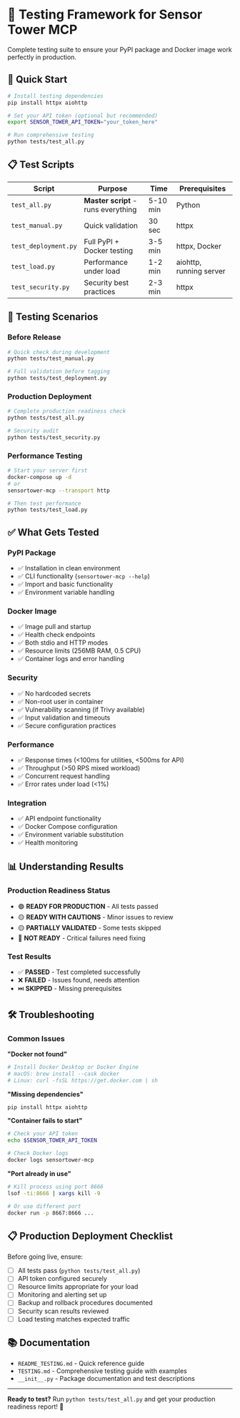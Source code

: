 # 🧪 Testing Framework for Sensor Tower MCP

Complete testing suite to ensure your PyPI package and Docker image work perfectly in production.

## 🚀 Quick Start

```bash
# Install testing dependencies
pip install httpx aiohttp

# Set your API token (optional but recommended)
export SENSOR_TOWER_API_TOKEN="your_token_here"

# Run comprehensive testing
python tests/test_all.py
```

## 📋 Test Scripts

| Script | Purpose | Time | Prerequisites |
|--------|---------|------|--------------|
| `test_all.py` | **Master script** - runs everything | 5-10 min | Python |
| `test_manual.py` | Quick validation | 30 sec | httpx |
| `test_deployment.py` | Full PyPI + Docker testing | 3-5 min | httpx, Docker |
| `test_load.py` | Performance under load | 1-2 min | aiohttp, running server |
| `test_security.py` | Security best practices | 2-3 min | httpx |

## 🎯 Testing Scenarios

### Before Release
```bash
# Quick check during development
python tests/test_manual.py

# Full validation before tagging
python tests/test_deployment.py
```

### Production Deployment
```bash
# Complete production readiness check
python tests/test_all.py

# Security audit
python tests/test_security.py
```

### Performance Testing
```bash
# Start your server first
docker-compose up -d
# or
sensortower-mcp --transport http

# Then test performance
python tests/test_load.py
```

## ✅ What Gets Tested

### PyPI Package
- ✅ Installation in clean environment
- ✅ CLI functionality (`sensortower-mcp --help`)
- ✅ Import and basic functionality
- ✅ Environment variable handling

### Docker Image
- ✅ Image pull and startup
- ✅ Health check endpoints
- ✅ Both stdio and HTTP modes
- ✅ Resource limits (256MB RAM, 0.5 CPU)
- ✅ Container logs and error handling

### Security
- ✅ No hardcoded secrets
- ✅ Non-root user in container
- ✅ Vulnerability scanning (if Trivy available)
- ✅ Input validation and timeouts
- ✅ Secure configuration practices

### Performance
- ✅ Response times (<100ms for utilities, <500ms for API)
- ✅ Throughput (>50 RPS mixed workload)
- ✅ Concurrent request handling
- ✅ Error rates under load (<1%)

### Integration
- ✅ API endpoint functionality
- ✅ Docker Compose configuration
- ✅ Environment variable substitution
- ✅ Health monitoring

## 📊 Understanding Results

### Production Readiness Status
- 🟢 **READY FOR PRODUCTION** - All tests passed
- 🟡 **READY WITH CAUTIONS** - Minor issues to review
- 🟡 **PARTIALLY VALIDATED** - Some tests skipped
- 🔴 **NOT READY** - Critical failures need fixing

### Test Results
- ✅ **PASSED** - Test completed successfully
- ❌ **FAILED** - Issues found, needs attention
- ⏭️ **SKIPPED** - Missing prerequisites

## 🛠️ Troubleshooting

### Common Issues

**"Docker not found"**
```bash
# Install Docker Desktop or Docker Engine
# macOS: brew install --cask docker
# Linux: curl -fsSL https://get.docker.com | sh
```

**"Missing dependencies"**
```bash
pip install httpx aiohttp
```

**"Container fails to start"**
```bash
# Check your API token
echo $SENSOR_TOWER_API_TOKEN

# Check Docker logs
docker logs sensortower-mcp
```

**"Port already in use"**
```bash
# Kill process using port 8666
lsof -ti:8666 | xargs kill -9

# Or use different port
docker run -p 8667:8666 ...
```

## 📋 Production Deployment Checklist

Before going live, ensure:

- [ ] All tests pass (`python tests/test_all.py`)
- [ ] API token configured securely
- [ ] Resource limits appropriate for your load
- [ ] Monitoring and alerting set up
- [ ] Backup and rollback procedures documented
- [ ] Security scan results reviewed
- [ ] Load testing matches expected traffic

## 📚 Documentation

- `README_TESTING.md` - Quick reference guide
- `TESTING.md` - Comprehensive testing guide with examples
- `__init__.py` - Package documentation and test descriptions

---

**Ready to test?** Run `python tests/test_all.py` and get your production readiness report! 🚀 